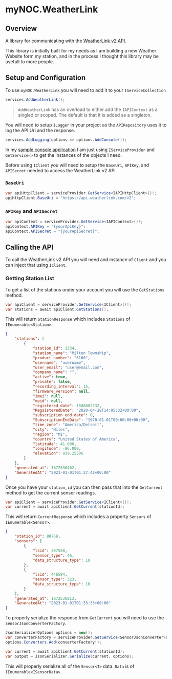 # myNOC.WeatherLink

## Overview

A library for communicating with the [WeatherLink v2 API](https://weatherlink.github.io/v2-api/).

This library is initially built for my needs as I am building a new Weather Website form my station, and in the process I thought this library may be usefull to more people.

## Setup and Configuration

To use `myNOC.WeatherLink` you will need to add it to your `IServiceCollection`

```csharp
services.AddWeatherLink();
```

> `AddWeatherLink` has an overload to either add the `IAPIContext` as a singled or scoped.  The default is that it is added as a singleton.

You will need to setup `ILogger` in your project as the `APIRepository` uses it to log the API Uri and the response.

```csharp
services.AddLogging(options => options.AddConsole());
```

In my [sample console application](https://github.com/erenken/weatherlink/tree/main/samples) I am just using `IServiceProvider` and `GetService<>` to get the instances of the objects I need.

Before using `IClient` you will need to setup the `BaseUri`, `APIKey`, and `APISecret` needed to access the WeatherLink v2 API.

### `BaseUri`

```csharp
var apiHttpClient = serviceProvider.GetService<IAPIHttpClient>()!;
apiHttpClient.BaseUri = "https://api.weatherlink.com/v2";
```

### `APIKey` and `APISecret`

```csharp
var apiContext = serviceProvider.GetService<IAPIContext>()!;
apiContext.APIKey = "{yourApiKey}";
apiContext.APISecret = "{yourApiSecret}";
```

## Calling the API

To call the WeatherLink v2 API you will need and instance of `Client` and you can inject that using `IClient`.

### Getting Station List

To get a list of the stations under your account you will use the `GetStations` method.

```csharp
var apiClient = serviceProvider.GetService<IClient>()!;
var stations = await apiClient.GetStations();
```

This will return `StationResponse` which includes `Stations` of `IEnumerable<Station>`.

```json
{
    "stations": [
        {
            "station_id": 1234,
            "station_name": "Milton Township",
            "product_number": "6100",
            "username": "username",
            "user_email": "user@email.com",
            "company_name": "",
            "active": true,
            "private": false,
            "recording_interval": 15,
            "firmware_version": null,
            "imei": null,
            "meid": null,
            "registered_date": 1588082732,
            "RegsisteredDate": "2020-04-28T14:05:32+00:00",
            "subscription_end_date": 0,
            "SubscriptionEndDate": "1970-01-01T00:00:00+00:00",
            "time_zone": "America/Detroit",
            "city": "Niles",
            "region": "MI",
            "country": "United States of America",
            "latitude": 41.000,
            "longitude": -86.000,
            "elevation": 839.25586
        }
    ],
    "generated_at": 1672536462,
    "GeneratedAt": "2023-01-01T01:27:42+00:00"
}
```

Once you have your `station_id` you can then pass that into the `GetCurrent` method to get the current sensor readings.

```csharp
var apiClient = serviceProvider.GetService<IClient>()!;
var current = await apiClient.GetCurrent(stationId);
```

This will return `CurrentResponse` which includes a property `Sensors` of `IEnumerable<Sensor>`.  

```json
{
    "station_id": 88769,
    "sensors": [
        {
            "lsid": 307588,
            "sensor_type": 46,
            "data_structure_type": 10
        },
        {
            "lsid": 446594,
            "sensor_type": 323,
            "data_structure_type": 16
        }
    ],
    "generated_at": 1672536813,
    "GeneratedAt": "2023-01-01T01:33:33+00:00"
}
```

To properly serialize the response from `GetCurrent` you will need to use the `SensorJsonConverterFactory`.

```csharp
JsonSerializerOptions options = new();
var converterFactory = serviceProvider.GetService<SensorJsonConverterFactory>();
options.Converters.Add(converterFactory!);

var current = await apiClient.GetCurrent(stationId);
var output = JsonSerializer.Serialize(current, options);
```

This will properly serialize all of the `Sensor<T>` data.  `Data` is of `IEnumerable<ISensorData>`.

